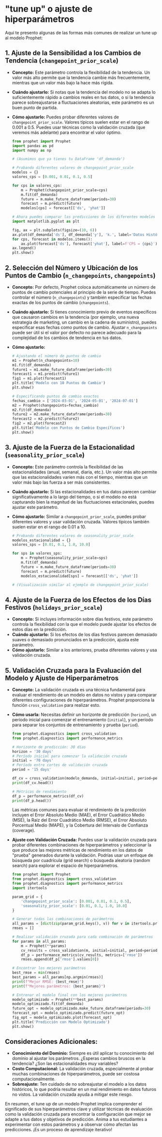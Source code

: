 # "tune up" o ajuste de hiperparámetros

Aquí te presento algunas de las formas más comunes de realizar un tune up al modelo Prophet:

## **1. Ajuste de la Sensibilidad a los Cambios de Tendencia (`changepoint_prior_scale`)**

* **Concepto:** Este parámetro controla la flexibilidad de la tendencia. Un valor más alto permite que la tendencia cambie más frecuentemente, mientras que un valor más bajo la hace más rígida.
* **Cuándo ajustarlo:** Si notas que la tendencia del modelo no se adapta lo suficientemente rápido a cambios reales en tus datos, o si la tendencia parece sobreajustarse a fluctuaciones aleatorias, este parámetro es un buen punto de partida.
* **Cómo ajustarlo:** Puedes probar diferentes valores de `changepoint_prior_scale`. Valores típicos suelen estar en el rango de 0.001 a 0.5. Puedes usar técnicas como la validación cruzada (que veremos más adelante) para encontrar el valor óptimo.

    ```python
    from prophet import Prophet
    import pandas as pd
    import numpy as np

    # (Asumimos que ya tienes tu DataFrame 'df_demanda')

    # Probando diferentes valores de changepoint_prior_scale
    modelos = {}
    valores_cps = [0.001, 0.01, 0.1, 0.5]

    for cps in valores_cps:
        m = Prophet(changepoint_prior_scale=cps)
        m.fit(df_demanda)
        future = m.make_future_dataframe(periods=30)
        forecast = m.predict(future)
        modelos[cps] = forecast[['ds', 'yhat']]

    # Ahora puedes comparar las predicciones de los diferentes modelos
    import matplotlib.pyplot as plt

    fig, ax = plt.subplots(figsize=(10, 6))
    ax.plot(df_demanda['ds'], df_demanda['y'], 'k.', label='Datos Históricos')
    for cps, forecast in modelos.items():
        ax.plot(forecast['ds'], forecast['yhat'], label=f'CPS = {cps}')
    ax.legend()
    plt.show()
    ```

## **2. Selección del Número y Ubicación de los Puntos de Cambio (`n_changepoints`, `changepoints`)**

* **Concepto:** Por defecto, Prophet coloca automáticamente un número de puntos de cambio potenciales al principio de la serie de tiempo. Puedes controlar el número (`n_changepoints`) y también especificar las fechas exactas de los puntos de cambio (`changepoints`).
* **Cuándo ajustarlo:** Si tienes conocimiento previo de eventos específicos que causaron cambios en la tendencia (por ejemplo, una nueva estrategia de marketing, un cambio en la cadena de suministro), puedes especificar esas fechas como puntos de cambio. Ajustar `n_changepoints` puede ser útil si el valor por defecto no parece adecuado para la complejidad de los cambios de tendencia en tus datos.
* **Cómo ajustarlo:**

    ```python
    # Ajustando el número de puntos de cambio
    m1 = Prophet(n_changepoints=10)
    m1.fit(df_demanda)
    future1 = m1.make_future_dataframe(periods=30)
    forecast1 = m1.predict(future1)
    fig1 = m1.plot(forecast1)
    plt.title('Modelo con 10 Puntos de Cambio')
    plt.show()

    # Especificando puntos de cambio exactos
    fechas_cambio = ['2024-03-01', '2024-05-01', '2024-07-01']
    m2 = Prophet(changepoints=fechas_cambio)
    m2.fit(df_demanda)
    future2 = m2.make_future_dataframe(periods=30)
    forecast2 = m2.predict(future2)
    fig2 = m2.plot(forecast2)
    plt.title('Modelo con Puntos de Cambio Específicos')
    plt.show()
    ```

## **3. Ajuste de la Fuerza de la Estacionalidad (`seasonality_prior_scale`)**

* **Concepto:** Este parámetro controla la flexibilidad de las estacionalidades (anual, semanal, diaria, etc.). Un valor más alto permite que las estacionalidades varíen más con el tiempo, mientras que un valor más bajo las fuerza a ser más consistentes.
* **Cuándo ajustarlo:** Si las estacionalidades en tus datos parecen cambiar significativamente a lo largo del tiempo, o si el modelo no está capturando bien la magnitud de las fluctuaciones estacionales, puedes ajustar este parámetro.
* **Cómo ajustarlo:** Similar a `changepoint_prior_scale`, puedes probar diferentes valores y usar validación cruzada. Valores típicos también suelen estar en el rango de 0.01 a 10.

    ```python
    # Probando diferentes valores de seasonality_prior_scale
    modelos_estacionalidad = {}
    valores_sps = [0.01, 0.1, 1.0, 10.0]

    for sps in valores_sps:
        m = Prophet(seasonality_prior_scale=sps)
        m.fit(df_demanda)
        future = m.make_future_dataframe(periods=30)
        forecast = m.predict(future)
        modelos_estacionalidad[sps] = forecast[['ds', 'yhat']]

    # (Visualización similar al ejemplo de changepoint_prior_scale)
    ```

## **4. Ajuste de la Fuerza de los Efectos de los Días Festivos (`holidays_prior_scale`)**

* **Concepto:** Si incluyes información sobre días festivos, este parámetro controla la flexibilidad con la que el modelo puede ajustar los efectos de estos días en la predicción.
* **Cuándo ajustarlo:** Si los efectos de los días festivos parecen demasiado suaves o demasiado pronunciados en la predicción, ajusta este parámetro.
* **Cómo ajustarlo:** Similar a los anteriores, prueba diferentes valores y usa validación cruzada.

## **5. Validación Cruzada para la Evaluación del Modelo y Ajuste de Hiperparámetros**

* **Concepto:** La validación cruzada es una técnica fundamental para evaluar el rendimiento de un modelo en datos no vistos y para comparar diferentes configuraciones de hiperparámetros. Prophet proporciona la función `cross_validation` para realizar esto.
* **Cómo usarla:** Necesitas definir un horizonte de predicción (`horizon`), un período inicial para comenzar el entrenamiento (`initial`), y un período para separar los conjuntos de entrenamiento y prueba (`period`).

    ```python
    from prophet.diagnostics import cross_validation
    from prophet.diagnostics import performance_metrics

    # Horizonte de predicción: 30 días
    horizon = '30 days'
    # Período inicial para comenzar la validación cruzada
    initial = '70 days'
    # Período entre cortes de validación cruzada
    period = '15 days'

    df_cv = cross_validation(modelo_demanda, initial=initial, period=period, horizon=horizon)
    print(df_cv.head())

    # Métricas de rendimiento
    df_p = performance_metrics(df_cv)
    print(df_p.head())
    ```

    Las métricas comunes para evaluar el rendimiento de la predicción incluyen el Error Absoluto Medio (MAE), el Error Cuadrático Medio (MSE), la Raíz del Error Cuadrático Medio (RMSE), el Error Absoluto Porcentual Medio (MAPE), y la Cobertura del Intervalo de Confianza (coverage).

* **Ajuste con Validación Cruzada:** Puedes usar la validación cruzada para probar diferentes combinaciones de hiperparámetros y seleccionar la que produce las mejores métricas de rendimiento en los datos de "prueba" generados durante la validación. Podrías usar un enfoque de búsqueda por cuadrícula (grid search) o búsqueda aleatoria (random search) para explorar el espacio de hiperparámetros.

    ```python
    from prophet import Prophet
    from prophet.diagnostics import cross_validation
    from prophet.diagnostics import performance_metrics
    import itertools

    param_grid = {
        'changepoint_prior_scale': [0.001, 0.01, 0.1, 0.5],
        'seasonality_prior_scale': [0.01, 0.1, 1.0, 10.0]
    }

    # Generar todas las combinaciones de parámetros
    all_params = [dict(zip(param_grid.keys(), v)) for v in itertools.product(*param_grid.values())]
    rmses = []

    # Realizar validación cruzada para cada combinación de parámetros
    for params in all_params:
        m = Prophet(**params)
        cv_results = cross_validation(m, initial=initial, period=period, horizon=horizon, parallel="processes")
        df_p = performance_metrics(cv_results, metrics=['rmse'])
        rmses.append(df_p['rmse'].values[0])

    # Encontrar los mejores parámetros
    best_rmse = min(rmses)
    best_params = all_params[np.argmin(rmses)]
    print(f"Mejor RMSE: {best_rmse}")
    print(f"Mejores parámetros: {best_params}")

    # Entrenar el modelo final con los mejores parámetros
    modelo_optimizado = Prophet(**best_params)
    modelo_optimizado.fit(df_demanda)
    future_opt = modelo_optimizado.make_future_dataframe(periods=30)
    forecast_opt = modelo_optimizado.predict(future_opt)
    fig_opt = modelo_optimizado.plot(forecast_opt)
    plt.title('Predicción con Modelo Optimizado')
    plt.show()
    ```

## **Consideraciones Adicionales:**

* **Conocimiento del Dominio:** Siempre es útil aplicar tu conocimiento del dominio al ajustar los parámetros. ¿Esperas cambios bruscos en la tendencia? ¿Son las estacionalidades muy variables?
* **Costo Computacional:** La validación cruzada, especialmente al probar muchas combinaciones de hiperparámetros, puede ser costosa computacionalmente.
* **Sobreajuste:** Ten cuidado de no sobreajustar el modelo a los datos históricos, lo que podría resultar en un mal rendimiento en datos futuros no vistos. La validación cruzada ayuda a mitigar este riesgo.

En resumen, el tune up de un modelo Prophet implica comprender el significado de sus hiperparámetros clave y utilizar técnicas de evaluación como la validación cruzada para encontrar la configuración que mejor se adapte a tus datos y objetivos de predicción. Anima a tus estudiantes a experimentar con estos parámetros y a observar cómo afectan las predicciones. ¡Es un proceso de aprendizaje iterativo!